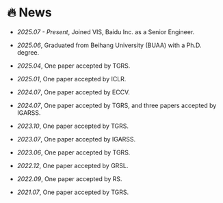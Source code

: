 # 🔥 News
- *2025.07 - Present*, Joined VIS, Baidu Inc. as a Senior Engineer.

- *2025.06*, Graduated from Beihang University (BUAA) with a Ph.D. degree.

- *2025.04*, One paper accepted by TGRS.

- *2025.01*, One paper accepted by ICLR.

- *2024.07*, One paper accepted by ECCV.

- *2024.07*, One paper accepted by TGRS, and three papers accepted by IGARSS.

- *2023.10*, One paper accepted by TGRS.

- *2023.07*, One paper accepted by IGARSS.

- *2023.06*, One paper accepted by TGRS.

- *2022.12*, One paper accepted by GRSL.

- *2022.09*, One paper accepted by RS.

- *2021.07*, One paper accepted by TGRS.














